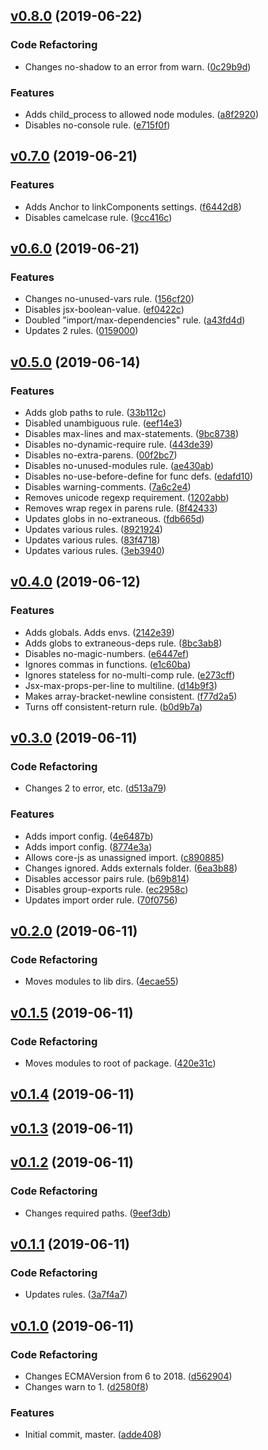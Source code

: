 <a name="v0.8.0"></a>
## [v0.8.0](https://github.com/alexseitsinger/eslint-config/compare/v0.7.0...v0.8.0) (2019-06-22)

### Code Refactoring
- Changes no-shadow to an error from warn. ([0c29b9d](https://github.com/alexseitsinger/eslint-config/commit/0c29b9d3d19f3ca9a0742e2a791949ea833017e2))

### Features
- Adds child_process to allowed node modules. ([a8f2920](https://github.com/alexseitsinger/eslint-config/commit/a8f29200d494fa35180634290c7d602a88f3c04a))
- Disables no-console rule. ([e715f0f](https://github.com/alexseitsinger/eslint-config/commit/e715f0f44da2ee109255b41622f50811695e2ab4))


<a name="v0.7.0"></a>
## [v0.7.0](https://github.com/alexseitsinger/eslint-config/compare/v0.6.0...v0.7.0) (2019-06-21)

### Features
- Adds Anchor to linkComponents settings. ([f6442d8](https://github.com/alexseitsinger/eslint-config/commit/f6442d8038a83c70d7007c4d1c21c1dde62c9b09))
- Disables camelcase rule. ([9cc416c](https://github.com/alexseitsinger/eslint-config/commit/9cc416cce0e30eced7f4e1ca11978a311dbf1d8a))


<a name="v0.6.0"></a>
## [v0.6.0](https://github.com/alexseitsinger/eslint-config/compare/v0.5.0...v0.6.0) (2019-06-21)

### Features
- Changes no-unused-vars rule. ([156cf20](https://github.com/alexseitsinger/eslint-config/commit/156cf20606dd096a03abe8acc485bf6b41620cc2))
- Disables jsx-boolean-value. ([ef0422c](https://github.com/alexseitsinger/eslint-config/commit/ef0422c98a8b4e7185b03b840d7940efc9cc49e9))
- Doubled "import/max-dependencies" rule. ([a43fd4d](https://github.com/alexseitsinger/eslint-config/commit/a43fd4d7511323fa1ca58786851d748d661b3724))
- Updates 2 rules. ([0159000](https://github.com/alexseitsinger/eslint-config/commit/015900081587b799067398f5a21772a3b3dc2910))


<a name="v0.5.0"></a>
## [v0.5.0](https://github.com/alexseitsinger/eslint-config/compare/v0.4.0...v0.5.0) (2019-06-14)

### Features
- Adds glob paths to rule. ([33b112c](https://github.com/alexseitsinger/eslint-config/commit/33b112c03fdd3672e3b1b7940975a7636fdaae03))
- Disabled unambiguous rule. ([eef14e3](https://github.com/alexseitsinger/eslint-config/commit/eef14e3c62076a541c386233de7efbc2fe0d7c75))
- Disables max-lines and max-statements. ([9bc8738](https://github.com/alexseitsinger/eslint-config/commit/9bc8738f4028686219a7e83a748e375bdc5f0b11))
- Disables no-dynamic-require rule. ([443de39](https://github.com/alexseitsinger/eslint-config/commit/443de39e1e6c2a56cd1fb9365f2743601927a369))
- Disables no-extra-parens. ([00f2bc7](https://github.com/alexseitsinger/eslint-config/commit/00f2bc7da2ce0d9a5eb804657b9cd96c8cae3406))
- Disables no-unused-modules rule. ([ae430ab](https://github.com/alexseitsinger/eslint-config/commit/ae430ab454f59571bc67aee3c6c752670ac0c53f))
- Disables no-use-before-define for func defs. ([edafd10](https://github.com/alexseitsinger/eslint-config/commit/edafd1060e00e1b98c7eefd8be5f8b1ec293ba00))
- Disables warning-comments. ([7a6c2e4](https://github.com/alexseitsinger/eslint-config/commit/7a6c2e44aece697d11c02fc9d3c9b46bf364d9bf))
- Removes unicode regexp requirement. ([1202abb](https://github.com/alexseitsinger/eslint-config/commit/1202abb25d405783c61c17c55acab925a85fb89c))
- Removes wrap regex in parens rule. ([8f42433](https://github.com/alexseitsinger/eslint-config/commit/8f424331dc80249b2bebd336e6b9cbe63464eea6))
- Updates globs in no-extraneous. ([fdb665d](https://github.com/alexseitsinger/eslint-config/commit/fdb665d52393bc342b04806bdb4aeee29d1f0864))
- Updates various rules. ([8921924](https://github.com/alexseitsinger/eslint-config/commit/8921924a86d070ec5eb0e94b1c56c03bfb80db9b))
- Updates various rules. ([83f4718](https://github.com/alexseitsinger/eslint-config/commit/83f47182fb55d61f19988007b598dcf198e0e602))
- Updates various rules. ([3eb3940](https://github.com/alexseitsinger/eslint-config/commit/3eb3940b3b9e9993f4eae9bf46c52b12eeaf48b8))


<a name="v0.4.0"></a>
## [v0.4.0](https://github.com/alexseitsinger/eslint-config/compare/v0.3.0...v0.4.0) (2019-06-12)

### Features
- Adds globals. Adds envs. ([2142e39](https://github.com/alexseitsinger/eslint-config/commit/2142e395861152b5816cccdb9a860a0872f5cd79))
- Adds globs to extraneous-deps rule. ([8bc3ab8](https://github.com/alexseitsinger/eslint-config/commit/8bc3ab8ae6b27e22a737821447c18c902ecab4f8))
- Disables no-magic-numbers. ([e6447ef](https://github.com/alexseitsinger/eslint-config/commit/e6447ef8961ecceaa9002de1f8ba861588321e98))
- Ignores commas in functions. ([e1c60ba](https://github.com/alexseitsinger/eslint-config/commit/e1c60ba62a2c2df684be7921bf8d8e199584ee8f))
- Ignores stateless for no-multi-comp rule. ([e273cff](https://github.com/alexseitsinger/eslint-config/commit/e273cff7b3f935a65e7ef98cf551da65260a75da))
- Jsx-max-props-per-line to multiline. ([d14b9f3](https://github.com/alexseitsinger/eslint-config/commit/d14b9f37809cc34240ba9bade5c65ce95910baa3))
- Makes array-bracket-newline consistent. ([f77d2a5](https://github.com/alexseitsinger/eslint-config/commit/f77d2a508f034f314cf87600e483e47cd11a4cbf))
- Turns off consistent-return rule. ([b0d9b7a](https://github.com/alexseitsinger/eslint-config/commit/b0d9b7a8dfe4ac180434adee83844fe9d955f6ca))


<a name="v0.3.0"></a>
## [v0.3.0](https://github.com/alexseitsinger/eslint-config/compare/v0.2.0...v0.3.0) (2019-06-11)

### Code Refactoring
- Changes 2 to error, etc. ([d513a79](https://github.com/alexseitsinger/eslint-config/commit/d513a7947e20f58224b1b4b808239e6740294f3f))

### Features
- Adds import config. ([4e6487b](https://github.com/alexseitsinger/eslint-config/commit/4e6487b75bfbffd243b94e3d2409dd0bd2c2c923))
- Adds import config. ([8774e3a](https://github.com/alexseitsinger/eslint-config/commit/8774e3ad453aea382ed466ae5da0a2f9cf3a5e66))
- Allows core-js as unassigned import. ([c890885](https://github.com/alexseitsinger/eslint-config/commit/c8908854af58500c69f79bbd670cc5c85649607c))
- Changes ignored. Adds externals folder. ([6ea3b88](https://github.com/alexseitsinger/eslint-config/commit/6ea3b88311239afee4c349a5c632d3209cfe93b2))
- Disables accessor pairs rule. ([b69b814](https://github.com/alexseitsinger/eslint-config/commit/b69b814eca3652a4e636ef98c1b94bdfa47829ee))
- Disables group-exports rule. ([ec2958c](https://github.com/alexseitsinger/eslint-config/commit/ec2958c8884b0550854bb489168cf00a0c94f717))
- Updates import order rule. ([70f0756](https://github.com/alexseitsinger/eslint-config/commit/70f0756a58da8e22ec4caf896ae855e7f0d7dafc))


<a name="v0.2.0"></a>
## [v0.2.0](https://github.com/alexseitsinger/eslint-config/compare/v0.1.5...v0.2.0) (2019-06-11)

### Code Refactoring
- Moves modules to lib dirs. ([4ecae55](https://github.com/alexseitsinger/eslint-config/commit/4ecae55af78cc8c2c0982aa6f7f17748895fe080))


<a name="v0.1.5"></a>
## [v0.1.5](https://github.com/alexseitsinger/eslint-config/compare/v0.1.4...v0.1.5) (2019-06-11)

### Code Refactoring
- Moves modules to root of package. ([420e31c](https://github.com/alexseitsinger/eslint-config/commit/420e31c4d55e752d9554c584c852d7e49038a1e1))


<a name="v0.1.4"></a>
## [v0.1.4](https://github.com/alexseitsinger/eslint-config/compare/v0.1.3...v0.1.4) (2019-06-11)


<a name="v0.1.3"></a>
## [v0.1.3](https://github.com/alexseitsinger/eslint-config/compare/v0.1.2...v0.1.3) (2019-06-11)


<a name="v0.1.2"></a>
## [v0.1.2](https://github.com/alexseitsinger/eslint-config/compare/v0.1.1...v0.1.2) (2019-06-11)

### Code Refactoring
- Changes required paths. ([9eef3db](https://github.com/alexseitsinger/eslint-config/commit/9eef3dbfb930a76b9d92c79d71e2693cfd201a6c))


<a name="v0.1.1"></a>
## [v0.1.1](https://github.com/alexseitsinger/eslint-config/compare/v0.1.0...v0.1.1) (2019-06-11)

### Code Refactoring
- Updates rules. ([3a7f4a7](https://github.com/alexseitsinger/eslint-config/commit/3a7f4a7d43d363d9107076901fa583ef4480012f))


<a name="v0.1.0"></a>
## [v0.1.0](https://github.com/alexseitsinger/eslint-config/compare/adde4085b4e867af289d524727abe1e2ee214088...v0.1.0) (2019-06-11)

### Code Refactoring
- Changes ECMAVersion from 6 to 2018. ([d562904](https://github.com/alexseitsinger/eslint-config/commit/d5629043f41ec8b0959d083416fdbdcf17ed9e1e))
- Changes warn to 1. ([d2580f8](https://github.com/alexseitsinger/eslint-config/commit/d2580f8fb488e6aec20fad79d79cb0426d4582de))

### Features
- Initial commit, master. ([adde408](https://github.com/alexseitsinger/eslint-config/commit/adde4085b4e867af289d524727abe1e2ee214088))


